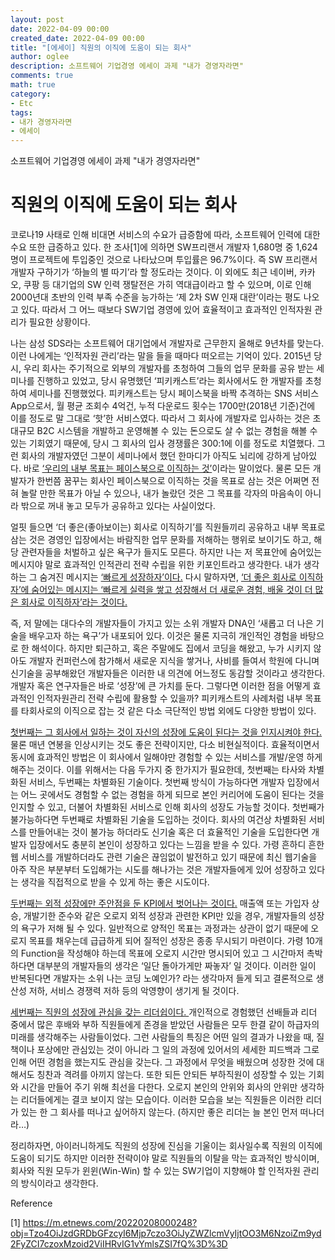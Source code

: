 ```yaml
---
layout: post
date: 2022-04-09 00:00
created_date: 2022-04-09 00:00
title: "[에세이] 직원의 이직에 도움이 되는 회사"
author: oglee
description: 소프트웨어 기업경영 에세이 과제 "내가 경영자라면"
comments: true
math: true
category:
- Etc
tags:
- 내가 경영자라면
- 에세이
---
```


소프트웨어 기업경영 에세이 과제 "내가 경영자라면"
 <!--more-->

# 직원의 이직에 도움이 되는 회사

코로나19 사태로 인해 비대면 서비스의 수요가 급증함에 따라, 소프트웨어 인력에 대한 수요 또한 급증하고 있다. 한 조사[1]에 의하면 SW프리랜서 개발자 1,680명 중 1,624명이 프로젝트에 투입중인 것으로 나타났으며 투입률은 96.7%이다. 즉 SW 프리랜서 개발자 구하기가 ‘하늘의 별 따기’라 할 정도라는 것이다. 이 외에도 최근 네이버, 카카오, 쿠팡 등 대기업의 SW 인력 쟁탈전은 가히 역대급이라고 할 수 있으며, 이로 인해 2000년대 초반의 인력 부족 수준을 능가하는 ‘제 2차 SW 인재 대란’이라는 평도 나오고 있다. 따라서 그 어느 때보다 SW기업 경영에 있어 효율적이고 효과적인 인적자원 관리가 필요한 상황이다.

나는 삼성 SDS라는 소프트웨어 대기업에서 개발자로 근무한지 올해로 9년차를 맞는다. 이런 나에게는 ‘인적자원 관리’라는 말을 들을 때마다 떠오르는 기억이 있다. 2015년 당시, 우리 회사는 주기적으로 외부의 개발자를 초청하여 그들의 업무 문화를 공유 받는 세미나를 진행하고 있었고, 당시 유명했던 ‘피키캐스트’라는 회사에서도 한 개발자를 초청하여 세미나를 진행했었다. 피키캐스트는 당시 페이스북을 바짝 추격하는 SNS 서비스 App으로서, 월 평균 조회수 4억건, 누적 다운로드 횟수는 1700만(2018년 기준)건에 이를 정도로 말 그대로 ‘핫’한 서비스였다. 따라서 그 회사에 개발자로 입사하는 것은 초대규모 B2C 시스템을 개발하고 운영해볼 수 있는 돈으로도 살 수 없는 경험을 해볼 수 있는 기회였기 때문에, 당시 그 회사의 입사 경쟁률은 300:1에 이를 정도로 치열했다. 그런 회사의 개발자였던 그분이 세미나에서 했던 한마디가 아직도 뇌리에 강하게 남아있다. 바로 <u>‘우리의 내부 목표는 페이스북으로 이직하는 것’</u>이라는 말이었다. 물론 모든 개발자가 한번쯤 꿈꾸는 회사인 페이스북으로 이직하는 것을 목표로 삼는 것은 어쩌면 전혀 놀랄 만한 목표가 아닐 수 있으나, 내가 놀랐던 것은 그 목표를 각자의 마음속이 아니라 밖으로 꺼내 놓고 모두가 공유하고 있다는 사실이었다.

얼핏 들으면 ‘더 좋은(좋아보이는) 회사로 이직하기’를 직원들끼리 공유하고 내부 목표로 삼는 것은 경영인 입장에서는 바람직한 업무 문화를 저해하는 행위로 보이기도 하고, 해당 관련자들을 처벌하고 싶은 욕구가 들지도 모른다. 하지만 나는 저 목표안에 숨어있는 메시지야 말로 효과적인 인적관리 전략 수립을 위한 키포인트라고 생각한다. 내가 생각하는 그 숨겨진 메시지는 <u>‘빠르게 성장하자’이다.</u> 다시 말하자면, <u>‘더 좋은 회사로 이직하자’에 숨어있는 메시지는 ‘빠르게 실력을 쌓고 성장해서 더 새로운 경험, 배울 것이 더 많은 회사로 이직하자’라는 것이다. </u>

즉, 저 말에는 대다수의 개발자들이 가지고 있는 소위 개발자 DNA인 ‘새롭고 더 나은 기술을 배우고자 하는 욕구’가 내포되어 있다. 이것은 물론 지극히 개인적인 경험을 바탕으로 한 해석이다. 하지만 퇴근하고, 혹은 주말에도 집에서 코딩을 해왔고, 누가 시키지 않아도 개발자 컨퍼런스에 참가해서 새로운 지식을 쌓거나, 사비를 들여서 학원에 다니며 신기술을 공부해왔던 개발자들은 이러한 내 의견에 어느정도 동감할 것이라고 생각한다. 개발자 혹은 연구자들은 바로 ‘성장’에 큰 가치를 둔다. 그렇다면 이러한 점을 어떻게 효과적인 인적자원관리 전략 수립에 활용할 수 있을까? 피키캐스트의 사례처럼 내부 목표를 타회사로의 이직으로 잡는 것 같은 다소 극단적인 방법 외에도 다양한 방법이 있다.

 <u>첫번째는 그 회사에서 일하는 것이 자신의 성장에 도움이 된다는 것을 인지시켜야 한다.</u> 물론 매년 연봉을 인상시키는 것도 좋은 전략이지만, 다소 비현실적이다. 효율적이면서 동시에 효과적인 방법은 이 회사에서 일해야만 경험할 수 있는 서비스를 개발/운영 하게 해주는 것이다. 이를 위해서는 다음 두가지 중 한가지가 필요한데, 첫번째는 타사와 차별화된 서비스, 두번째는 차별화된 기술이다. 첫번째 방식이 가능하다면 개발자 입장에서는 어느 곳에서도 경험할 수 없는 경험을 하게 되므로 본인 커리어에 도움이 된다는 것을 인지할 수 있고, 더불어 차별화된 서비스로 인해 회사의 성장도 가능할 것이다. 첫번째가 불가능하다면 두번째로 차별화된 기술을 도입하는 것이다. 회사의 여건상 차별화된 서비스를 만들어내는 것이 불가능 하더라도 신기술 혹은 더 효율적인 기술을 도입한다면 개발자 입장에서도 충분히 본인이 성장하고 있다는 느낌을 받을 수 있다. 가령 흔하디 흔한 웹 서비스를 개발하더라도 관련 기술은 끊임없이 발전하고 있기 때문에 최신 웹기술을 아주 작은 부분부터 도입해가는 시도를 해나가는 것은 개발자들에게 있어 성장하고 있다는 생각을 직접적으로 받을 수 있게 하는 좋은 시도이다. 

 <u>두번째는 외적 성장에만 주안점을 둔 KPI에서 벗어나는 것이다.</u> 매출액 또는 가입자 상승, 개발기한 준수와 같은 오로지 외적 성장과 관련한 KPI만 있을 경우, 개발자들의 성장의 욕구가 저해 될 수 있다. 일반적으로 양적인 목표는 과정과는 상관이 없기 때문에 오로지 목표를 채우는데 급급하게 되어 질적인 성장은 종종 무시되기 마련이다. 가령 10개의 Function을 작성해야 하는데 목표에 오로지 시간만 명시되어 있고 그 시간마저 촉박하다면 대부분의 개발자들의 생각은 ‘일단 돌아가게만 짜놓자’ 일 것이다. 이러한 일이 반복된다면 개발자는 소위 나는 코딩 노예인가? 라는 생각마저 들게 되고 결론적으로 생산성 저하, 서비스 경쟁력 저하 등의 악영향이 생기게 될 것이다.

 <u>세번째는 직원의 성장에 관심을 갖는 리더쉽이다. </u>개인적으로 경험했던 선배들과 리더 중에서 많은 후배와 부하 직원들에게 존경을 받았던 사람들은 모두 한결 같이 하급자의 미래를 생각해주는 사람들이었다. 그런 사람들의 특징은 어떤 일의 결과가 나왔을 때, 질책이나 포상에만 관심있는 것이 아니라 그 일의 과정에 있어서의 세세한 피드백과 그로 인해 어떤 경험을 했는지도 관심을 갖는다. 그 과정에서 무엇을 배웠으며 성장한 것에 대해서도 칭찬과 격려를 아끼지 않는다. 또한 되든 안되든 부하직원이 성장할 수 있는 기회와 시간을 만들어 주기 위해 최선을 다한다. 오로지 본인의 안위와 회사의 안위만 생각하는 리더들에게는 결코 보이지 않는 모습이다. 이러한 모습을 보는 직원들은 이러한 리더가 있는 한 그 회사를 떠나고 싶어하지 않는다. (하지만 좋은 리더는 늘 본인 먼저 떠나더라…)

정리하자면, 아이러니하게도 직원의 성장에 진심을 기울이는 회사일수록 직원의 이직에 도움이 되기도 하지만 이러한 전략이야 말로 직원들의 이탈을 막는 효과적인 방식이며, 회사와 직원 모두가 윈윈(Win-Win) 할 수 있는 SW기업이 지향해야 할 인적자원 관리의 방식이라고 생각한다.

Reference

[1] https://m.etnews.com/20220208000248?obj=Tzo4OiJzdGRDbGFzcyI6Mjp7czo3OiJyZWZlcmVyIjtOO3M6NzoiZm9yd2FyZCI7czoxMzoid2ViIHRvIG1vYmlsZSI7fQ%3D%3D
